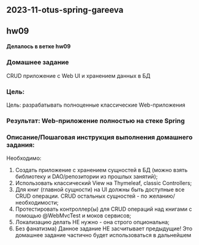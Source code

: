 ## 2023-11-otus-spring-gareeva

## hw09

#### Делалось в ветке hw09

### Домашнее задание

CRUD приложение с Web UI и хранением данных в БД

### Цель:

Цель: разрабатывать полноценные классические Web-приложения

### Результат: Web-приложение полностью на стеке Spring

### Описание/Пошаговая инструкция выполнения домашнего задания:

Необходимо:

1. Создать приложение с хранением сущностей в БД (можно взять библиотеку и DAO/репозитории из прошлых занятий);
2. Использовать классический View на Thymeleaf, classic Controllers;
3. Для книг (главной сущности) на UI должны быть доступные все CRUD операции. CRUD остальных сущностей - по
   желанию/необходимости;
4. Протестировать контроллер(ы) для CRUD операций над книгами с помощью @WebMvcTest и моков сервисов;
5. Локализацию делать НЕ нужно - она строго опциональна;
6. Без фанатизма)
   Данное задание НЕ засчитывает предыдущие!
   Это домашнее задание частично будет использоваться в дальнейшем